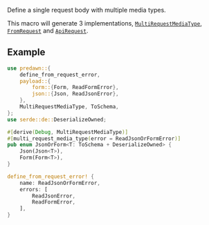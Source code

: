 Define a single request body with multiple media types.

This macro will generate 3 implementations, [`MultiRequestMediaType`], [`FromRequest`] and [`ApiRequest`].

## Example

```rust
use predawn::{
    define_from_request_error,
    payload::{
        form::{Form, ReadFormError},
        json::{Json, ReadJsonError},
    },
    MultiRequestMediaType, ToSchema,
};
use serde::de::DeserializeOwned;

#[derive(Debug, MultiRequestMediaType)]
#[multi_request_media_type(error = ReadJsonOrFormError)]
pub enum JsonOrForm<T: ToSchema + DeserializeOwned> {
    Json(Json<T>),
    Form(Form<T>),
}

define_from_request_error! {
    name: ReadJsonOrFormError,
    errors: [
        ReadJsonError,
        ReadFormError,
    ],
}
```

[`MultiRequestMediaType`]: https://docs.rs/predawn/latest/predawn/trait.MultiRequestMediaType.html
[`FromRequest`]: https://docs.rs/predawn/latest/predawn/from_request/trait.FromRequest.html
[`ApiRequest`]: https://docs.rs/predawn/latest/predawn/api_request/trait.ApiRequest.html
